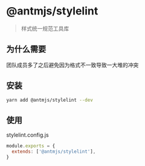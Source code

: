 # @antmjs/stylelint

> 样式统一规范工具库

## 为什么需要

团队成员多了之后避免因为格式不一致导致一大堆的冲突

## 安装

```bash
yarn add @antmjs/stylelint --dev
```

## 使用

stylelint.config.js

```javascript
module.exports = {
  extends: ['@antmjs/stylelint'],
}
```
